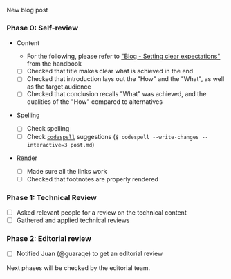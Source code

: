 New blog post

### Phase 0: Self-review

- Content

  - For the following, please refer to ["Blog - Setting clear expectations"](https://github.com/tweag/meta/blob/master/handbook/blog.md#setting-clear-expectations) from the handbook

  - [ ] Checked that title makes clear what is achieved in the end
  - [ ] Checked that introduction lays out the "How" and the "What", as well as the target audience
  - [ ] Checked that conclusion recalls "What" was achieved, and the qualities of the "How" compared to alternatives

- Spelling
  - [ ] Check spelling
  - [ ] Check [`codespell`](https://github.com/codespell-project/codespell) suggestions
        (`$ codespell --write-changes --interactive=3 post.md`)
- Render
  - [ ] Made sure all the links work
  - [ ] Checked that footnotes are properly rendered

### Phase 1: Technical Review

- [ ] Asked relevant people for a review on the technical content
- [ ] Gathered and applied technical reviews

### Phase 2: Editorial review

- [ ] Notified Juan (@guaraqe) to get an editorial review

Next phases will be checked by the editorial team.
